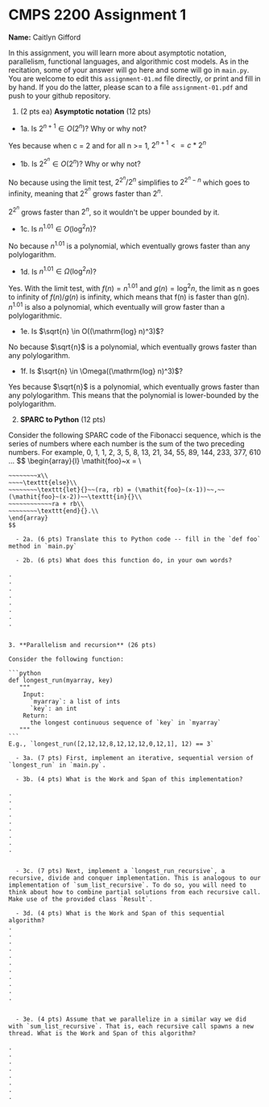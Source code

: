 

# CMPS 2200 Assignment 1

**Name:** Caitlyn Gifford


In this assignment, you will learn more about asymptotic notation, parallelism, functional languages, and algorithmic cost models. As in the recitation, some of your answer will go here and some will go in `main.py`. You are welcome to edit this `assignment-01.md` file directly, or print and fill in by hand. If you do the latter, please scan to a file `assignment-01.pdf` and push to your github repository. 
  
  

1. (2 pts ea) **Asymptotic notation** (12 pts)

  - 1a. Is $2^{n+1} \in O(2^n)$? Why or why not? 

Yes because when c = 2 and for all n >= 1, $2^{n+1} <= c*2^n$

  - 1b. Is $2^{2^n} \in O(2^n)$? Why or why not?     

No because using the limit test, $2^{2^n} / 2^n$ simplifies to $2^{2^n-n}$ which goes to infinity, meaning that $2^{2^n}$ grows faster than $2^n$.

$2^{2^n}$ grows faster than $2^n$, so it wouldn't be upper bounded by it.

  - 1c. Is $n^{1.01} \in O(\mathrm{log}^2 n)$?    

No because $n^{1.01}$ is a polynomial, which eventually grows faster than any polylogarithm. 


  - 1d. Is $n^{1.01} \in \Omega(\mathrm{log}^2 n)$?  

Yes. With the limit test, with $f(n) = n^{1.01}$ and $g(n) = \mathrm{log}^2 n$, the limit as n goes to infinity of $f(n) / g(n)$ is infinity, which means that f(n) is faster than g(n). $n^{1.01}$ is also a polynomial, which eventually will grow faster than a polylogarithmic. 

  - 1e. Is $\sqrt{n} \in O((\mathrm{log} n)^3)$?  

No because $\sqrt{n}$ is a polynomial, which eventually grows faster than any polylogarithm.

  - 1f. Is $\sqrt{n} \in \Omega((\mathrm{log} n)^3)$?  

Yes because $\sqrt{n}$ is a polynomial, which eventually grows faster than any polylogarithm. This means that the polynomial is lower-bounded by the polylogarithm.



2. **SPARC to Python** (12 pts)

Consider the following SPARC code of the Fibonacci sequence, which is the series of numbers where each number is the sum of the two preceding numbers. For example, 0, 1, 1, 2, 3, 5, 8, 13, 21, 34, 55, 89, 144, 233, 377, 610 ... 
$$
\begin{array}{l}
\mathit{foo}~x =   \\
~~~~\texttt{if}{}~~x \le 1~~\texttt{then}{}\\
~~~~~~~~x\\   
~~~~\texttt{else}\\
~~~~~~~~\texttt{let}{}~~(ra, rb) = (\mathit{foo}~(x-1))~~,~~(\mathit{foo}~(x-2))~~\texttt{in}{}\\  
~~~~~~~~~~~~ra + rb\\  
~~~~~~~~\texttt{end}{}.\\
\end{array}
$$ 

  - 2a. (6 pts) Translate this to Python code -- fill in the `def foo` method in `main.py`  

  - 2b. (6 pts) What does this function do, in your own words?  

.  
.  
.  
.  
.  
.  
.  
.  
  

3. **Parallelism and recursion** (26 pts)

Consider the following function:  

```python
def longest_run(myarray, key)
   """
    Input:
      `myarray`: a list of ints
      `key`: an int
    Return:
      the longest continuous sequence of `key` in `myarray`
   """
```
E.g., `longest_run([2,12,12,8,12,12,12,0,12,1], 12) == 3`  
 
  - 3a. (7 pts) First, implement an iterative, sequential version of `longest_run` in `main.py`.  

  - 3b. (4 pts) What is the Work and Span of this implementation?  

.  
.  
.  
.  
.  
.  
.  
.  
.  


  - 3c. (7 pts) Next, implement a `longest_run_recursive`, a recursive, divide and conquer implementation. This is analogous to our implementation of `sum_list_recursive`. To do so, you will need to think about how to combine partial solutions from each recursive call. Make use of the provided class `Result`.   

  - 3d. (4 pts) What is the Work and Span of this sequential algorithm?  
.  
.  
.  
.  
.  
.  
.  
.  
.  
.  
.  


  - 3e. (4 pts) Assume that we parallelize in a similar way we did with `sum_list_recursive`. That is, each recursive call spawns a new thread. What is the Work and Span of this algorithm?  

.  
.  
.  
.  
.  
.  
.  
.  

